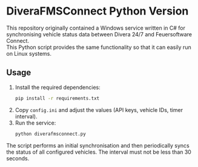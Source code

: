 # DiveraFMSConnect Python Version

This repository originally contained a Windows service written in C# for synchronising vehicle status data between Divera 24/7 and Feuersoftware Connect.  
This Python script provides the same functionality so that it can easily run on Linux systems.

## Usage

1. Install the required dependencies:
   ```bash
   pip install -r requirements.txt
   ```
2. Copy `config.ini` and adjust the values (API keys, vehicle IDs, timer interval).
3. Run the service:
   ```bash
   python diverafmsconnect.py
   ```

The script performs an initial synchronisation and then periodically syncs the status of all configured vehicles. The interval must not be less than 30 seconds.
